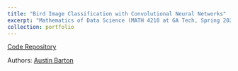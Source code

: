 ```yaml
---
title: "Bird Image Classification with Convolutional Neural Networks"
excerpt: "Mathematics of Data Science (MATH 4210 at GA Tech, Spring 2023) course project on using convolutional neural networks for classification of bird species through RGB images."
collection: portfolio
---
```


[Code Repository](https://github.com/abarton51/cnn-bird-clf)

Authors: [Austin Barton](https://github.com/abarton51)